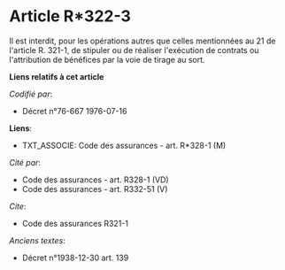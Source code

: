 # Article R*322-3

Il est interdit, pour les opérations autres que celles mentionnées au 21 de l'article R. 321-1, de stipuler ou de réaliser
l'exécution de contrats ou l'attribution de bénéfices par la voie de tirage au sort.

**Liens relatifs à cet article**

_Codifié par_:

  - Décret n°76-667 1976-07-16

**Liens**:

  - TXT_ASSOCIE: Code des assurances - art. R*328-1 (M)

_Cité par_:

  - Code des assurances - art. R328-1 (VD)
  - Code des assurances - art. R332-51 (V)

_Cite_:

  - Code des assurances R321-1

_Anciens textes_:

  - Décret n°1938-12-30 art. 139
